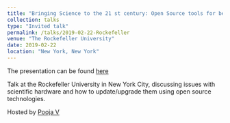 ```yaml
---
title: "Bringing Science to the 21 st century: Open Source tools for better research"
collection: talks
type: "Invited talk"
permalink: /talks/2019-02-22-Rockefeller
venue: "The Rockefeller University"
date: 2019-02-22
location: "New York, New York"
---
```



The presentation can be found [here](http://amchagas.github.io/files/presentations/osh_for_science_rockefeller.pdf)

Talk at the Rockefeller University in New York City, discussing issues with scientific hardware and how to update/upgrade them using open source technologies.

Hosted by [Pooja V]()

